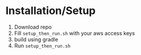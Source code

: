 # Installation/Setup

1. Download repo
1. Fill `setup_then_run.sh` with your aws access keys
1. build using gradle
1. Run `setup_then_run.sh`
